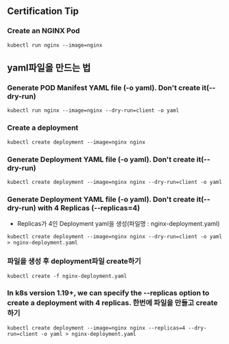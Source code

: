 ## Certification Tip

### Create an NGINX Pod

```
kubectl run nginx --image=nginx
```

## yaml파일을 만드는 법

### Generate POD Manifest YAML file (-o yaml). Don't create it(--dry-run)

```
kubectl run nginx --image=nginx --dry-run=client -o yaml
```

### Create a deployment

```
kubectl create deployment --image=nginx nginx
```

### Generate Deployment YAML file (-o yaml). Don't create it(--dry-run)

```
kubectl create deployment --image=nginx nginx --dry-run=client -o yaml
```

### Generate Deployment YAML file (-o yaml). Don't create it(--dry-run) with 4 Replicas (--replicas=4)

- Replicas가 4인 Deployment yaml을 생성(파일명 : nginx-deployment.yaml)


```
kubectl create deployment --image=nginx nginx --dry-run=client -o yaml > nginx-deployment.yaml
```
### 파일을 생성 후 deployment파일 create하기
```
kubectl create -f nginx-deployment.yaml
```

### In k8s version 1.19+, we can specify the --replicas option to create a deployment with 4 replicas. 한번에 파일을 만들고 create하기

```
kubectl create deployment --image=nginx nginx --replicas=4 --dry-run=client -o yaml > nginx-deployment.yaml
```
